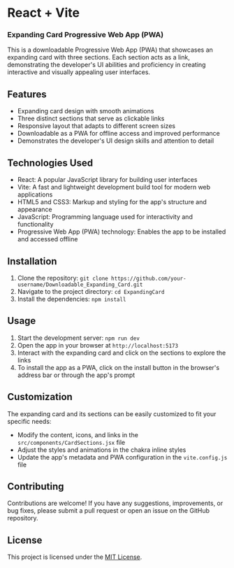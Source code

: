 # React + Vite
### Expanding Card Progressive Web App (PWA)

This is a downloadable Progressive Web App (PWA) that showcases an expanding card with three sections. Each section acts as a link, demonstrating the developer's UI abilities and proficiency in creating interactive and visually appealing user interfaces.

## Features
- Expanding card design with smooth animations
- Three distinct sections that serve as clickable links
- Responsive layout that adapts to different screen sizes
- Downloadable as a PWA for offline access and improved performance
- Demonstrates the developer's UI design skills and attention to detail

## Technologies Used
- React: A popular JavaScript library for building user interfaces
- Vite: A fast and lightweight development build tool for modern web applications
- HTML5 and CSS3: Markup and styling for the app's structure and appearance
- JavaScript: Programming language used for interactivity and functionality
- Progressive Web App (PWA) technology: Enables the app to be installed and accessed offline

## Installation
1. Clone the repository: `git clone https://github.com/your-username/Downloadable_Expanding_Card.git`
2. Navigate to the project directory: `cd ExpandingCard`
3. Install the dependencies: `npm install`

## Usage
1. Start the development server: `npm run dev`
2. Open the app in your browser at `http://localhost:5173`
3. Interact with the expanding card and click on the sections to explore the links
4. To install the app as a PWA, click on the install button in the browser's address bar or through the app's prompt

## Customization
The expanding card and its sections can be easily customized to fit your specific needs:
- Modify the content, icons, and links in the `src/components/CardSections.jsx` file
- Adjust the styles and animations in the chakra inline styles
- Update the app's metadata and PWA configuration in the `vite.config.js` file

## Contributing
Contributions are welcome! If you have any suggestions, improvements, or bug fixes, please submit a pull request or open an issue on the GitHub repository.

## License
This project is licensed under the [MIT License](LICENSE).
